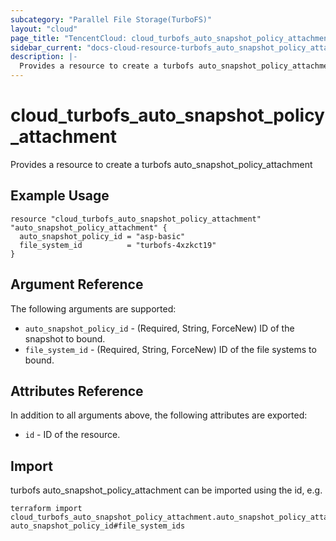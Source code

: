 ```yaml
---
subcategory: "Parallel File Storage(TurboFS)"
layout: "cloud"
page_title: "TencentCloud: cloud_turbofs_auto_snapshot_policy_attachment"
sidebar_current: "docs-cloud-resource-turbofs_auto_snapshot_policy_attachment"
description: |-
  Provides a resource to create a turbofs auto_snapshot_policy_attachment
---
```


# cloud_turbofs_auto_snapshot_policy_attachment

Provides a resource to create a turbofs auto_snapshot_policy_attachment

## Example Usage

```hcl
resource "cloud_turbofs_auto_snapshot_policy_attachment" "auto_snapshot_policy_attachment" {
  auto_snapshot_policy_id = "asp-basic"
  file_system_id          = "turbofs-4xzkct19"
}
```

## Argument Reference

The following arguments are supported:

* `auto_snapshot_policy_id` - (Required, String, ForceNew) ID of the snapshot to bound.
* `file_system_id` - (Required, String, ForceNew) ID of the file systems to bound.

## Attributes Reference

In addition to all arguments above, the following attributes are exported:

* `id` - ID of the resource.



## Import

turbofs auto_snapshot_policy_attachment can be imported using the id, e.g.

```
terraform import cloud_turbofs_auto_snapshot_policy_attachment.auto_snapshot_policy_attachment auto_snapshot_policy_id#file_system_ids
```


